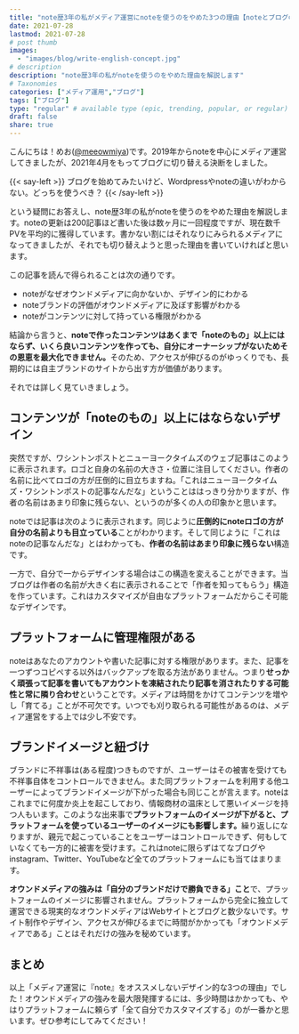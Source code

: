 ```yaml
---
title: "note歴3年の私がメディア運営にnoteを使うのをやめた3つの理由【noteとブログの違い】"
date: 2021-07-28
lastmod: 2021-07-28
# post thumb
images:
  - "images/blog/write-english-concept.jpg"
# description
description: "note歴3年の私がnoteを使うのをやめた理由を解説します"
# Taxonomies
categories: ["メディア運用","ブログ"]
tags: ["ブログ"]
type: "regular" # available type (epic, trending, popular, or regular)
draft: false
share: true
---
```


こんにちは！めお(<u><a href="https://twitter.com/meeowmiya" target="_blank">@meeowmiya</a></u>)です。2019年からnoteを中心にメディア運営してきましたが、2021年4月をもってブログに切り替える決断をしました。

{{< say-left >}}
ブログを始めてみたいけど、Wordpressやnoteの違いがわからない。どっちを使うべき？
{{< /say-left >}}

という疑問にお答えし、note歴3年の私がnoteを使うのをやめた理由を解説します。noteの更新は200記事ほど書いた後は数ヶ月に一回程度ですが、現在数千PVを平均的に獲得しています。書かない割にはそれなりにみられるメディアになってきましたが、それでも切り替えようと思った理由を書いていければと思います。

この記事を読んで得られることは次の通りです。

* noteがなぜオウンドメディアに向かないか、デザイン的にわかる
* noteブランドの評価がオウンドメディアに及ぼす影響がわかる
* noteがコンテンツに対して持っている権限がわかる


結論から言うと、<span class="keiko-red">**noteで作ったコンテンツはあくまで「noteのもの」以上にはならず、いくら良いコンテンツを作っても、自分にオーナーシップがないためその恩恵を最大化できません。**</span>そのため、アクセスが伸びるのがゆっくりでも、長期的には自主ブランドのサイトから出す方が価値があります。

それでは詳しく見ていきましょう。

## コンテンツが「noteのもの」以上にはならないデザイン

突然ですが、ワシントンポストとニューヨークタイムズのウェブ記事はこのように表示されます。ロゴと自身の名前の大きさ・位置に注目してください。作者の名前に比べてロゴの方が圧倒的に目立ちますね。「これはニューヨークタイムズ・ワシントンポストの記事なんだな」ということははっきり分かりますが、作者の名前はあまり印象に残らない、というのが多くの人の印象かと思います。

noteでは記事は次のように表示されます。同じように<span class="keiko-red">**圧倒的にnoteロゴの方が自分の名前よりも目立っている**</span>ことがわかります。そして同じように「これはnoteの記事なんだな」とはわかっても、<span class="keiko-red">**作者の名前はあまり印象に残らない**</span>構造です。

一方で、自分で一からデザインする場合はこの構造を変えることができます。当ブログは作者の名前が大きく右に表示されることで「作者を知ってもらう」構造を作っています。これはカスタマイズが自由なプラットフォームだからこそ可能なデザインです。

## プラットフォームに管理権限がある

noteはあなたのアカウントや書いた記事に対する権限があります。また、記事を一つずつコピペする以外はバックアップを取る方法がありません。つまり<span class="keiko-red">**せっかく頑張って記事を書いてもアカウントを凍結されたり記事を消されたりする可能性と常に隣り合わせ**</span>ということです。メディアは時間をかけてコンテンツを増やし「育てる」ことが不可欠です。いつでも刈り取られる可能性があるのは、メディア運営をする上では少し不安です。

## ブランドイメージと紐づけ

ブランドに不祥事は(ある程度)つきものですが、ユーザーはその被害を受けても不祥事自体をコントロールできません。また同プラットフォームを利用する他ユーザーによってブランドイメージが下がった場合も同じことが言えます。noteはこれまでに何度か炎上を起こしており、情報商材の温床として悪いイメージを持つ人もいます。このような出来事で<span class="keiko-red">**プラットフォームのイメージが下がると、プラットフォームを使っているユーザーのイメージにも影響します。**</span>繰り返しになりますが、親元で起こっていることをユーザーはコントロールできず、何もしていなくても一方的に被害を受けます。これはnoteに限らずはてなブログやinstagram、Twitter、YouTubeなど全てのプラットフォームにも当てはまります。

<span class="keiko-red">**オウンドメディアの強みは「自分のブランドだけで勝負できる」こと**</span>で、プラットフォームのイメージに影響されません。プラットフォームから完全に独立して運営できる現実的なオウンドメディアはWebサイトとブログと数少ないです。サイト制作やデザイン、アクセスが伸びるまでに時間がかかっても「オウンドメディアである」ことはそれだけの強みを秘めています。

## まとめ


以上「メディア運営に『note』をオススメしないデザイン的な3つの理由」でした！オウンドメディアの強みを最大限発揮するには、多少時間はかかっても、やはりプラットフォームに頼らず「全て自分でカスタマイズする」のが一番かと思います。ぜひ参考にしてみてください！